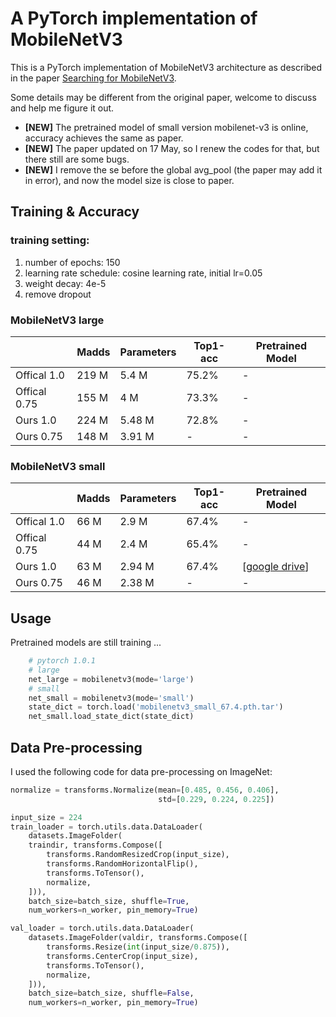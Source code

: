 # A PyTorch implementation of MobileNetV3

This is a PyTorch implementation of MobileNetV3 architecture as described in the paper [Searching for MobileNetV3](https://arxiv.org/pdf/1905.02244.pdf).

Some details may be different from the original paper, welcome to discuss and help me figure it out.

- **[NEW]** The pretrained model of small version mobilenet-v3 is online, accuracy achieves the same as paper. 
- **[NEW]** The paper updated on 17 May, so I renew the codes for that, but there still are some bugs.
- **[NEW]** I remove the se before the global avg_pool (the paper may add it in error), and now the model size is close to paper.

## Training & Accuracy
### training setting:

1. number of epochs: 150
2. learning rate schedule: cosine learning rate, initial lr=0.05
3. weight decay: 4e-5
4. remove dropout

### MobileNetV3 large
|              | Madds     | Parameters | Top1-acc  | Pretrained Model                                             |
| -----------  | --------- | ---------- | --------- | ------------------------------------------------------------ |
| Offical 1.0  | 219 M     | 5.4  M     | 75.2%     | -                                                            |
| Offical 0.75 | 155 M     | 4    M     | 73.3%     | -                                                            |
| Ours    1.0  | 224 M     | 5.48 M     | 72.8%     | - |
| Ours    0.75 | 148 M     | 3.91 M     |  -        | - |

### MobileNetV3 small
|              | Madds     | Parameters | Top1-acc  | Pretrained Model                                             |
| -----------  | --------- | ---------- | --------- | ------------------------------------------------------------ |
| Offical 1.0  | 66  M     | 2.9  M     | 67.4%     | -                                                            |
| Offical 0.75 | 44  M     | 2.4  M     | 65.4%     | -                                                            |
| Ours    1.0  | 63  M     | 2.94 M     | 67.4%     |  [[google drive](https://drive.google.com/open?id=1lCsN3kWXAu8C30bQrD2JTZ7S2v4yt23C)] |
| Ours    0.75 | 46  M     | 2.38 M     | -         | - |

## Usage
Pretrained models are still training ...
```python
    # pytorch 1.0.1
    # large
    net_large = mobilenetv3(mode='large')
    # small
    net_small = mobilenetv3(mode='small')
    state_dict = torch.load('mobilenetv3_small_67.4.pth.tar')
    net_small.load_state_dict(state_dict)
```

## Data Pre-processing

I used the following code for data pre-processing on ImageNet:

```python
normalize = transforms.Normalize(mean=[0.485, 0.456, 0.406],
                                 std=[0.229, 0.224, 0.225])

input_size = 224
train_loader = torch.utils.data.DataLoader(
    datasets.ImageFolder(
    traindir, transforms.Compose([
        transforms.RandomResizedCrop(input_size),
        transforms.RandomHorizontalFlip(),
        transforms.ToTensor(),
        normalize,
    ])),
    batch_size=batch_size, shuffle=True,
    num_workers=n_worker, pin_memory=True)

val_loader = torch.utils.data.DataLoader(
    datasets.ImageFolder(valdir, transforms.Compose([
        transforms.Resize(int(input_size/0.875)),
        transforms.CenterCrop(input_size),
        transforms.ToTensor(),
        normalize,
    ])),
    batch_size=batch_size, shuffle=False,
    num_workers=n_worker, pin_memory=True)
```

